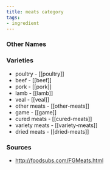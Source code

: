 ```yaml
---
title: meats category
tags:
- ingredient
---
```



### Other Names


### Varieties

* poultry - [[poultry]]
* beef - [[beef]]
* pork - [[pork]]
* lamb - [[lamb]]
* veal - [[veal]]
* other meats - [[other-meats]]
* game - [[game]]
* cured meats - [[cured-meats]]
* variety meats - [[variety-meats]]
* dried meats - [[dried-meats]]

### Sources
* http://foodsubs.com/FGMeats.html
